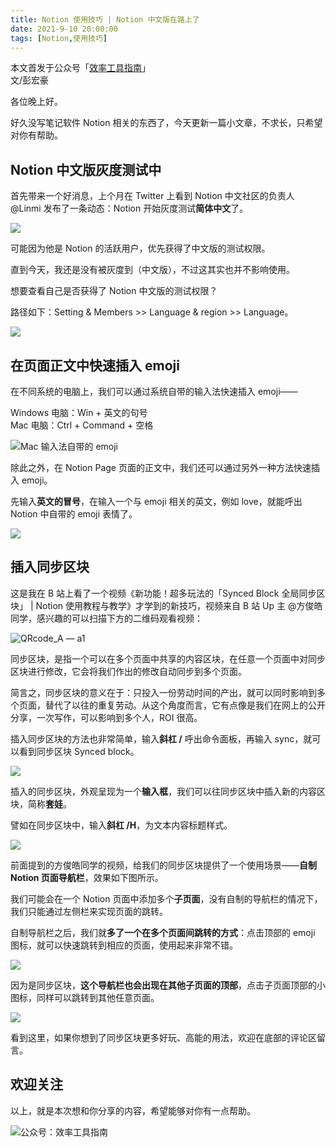 ```yaml
---
title: Notion 使用技巧 | Notion 中文版在路上了            
date: 2021-9-10 20:00:00       
tags: [Notion,使用技巧]                               
---    
```


本文首发于公众号「[效率工具指南](https://mp.weixin.qq.com/s/2jafiG79PYM6BvRct0WpHA)」     
文/彭宏豪

各位晚上好。

好久没写笔记软件 Notion 相关的东西了，今天更新一篇小文章，不求长，只希望对你有帮助。   

## Notion 中文版灰度测试中     

首先带来一个好消息，上个月在 Twitter 上看到 Notion 中文社区的负责人 @Linmi 发布了一条动态：Notion 开始灰度测试**简体中文**了。     

![](https://article-picbed-1302715071.cos.ap-guangzhou.myqcloud.com/2021/09/10/16312735898635.jpg)

可能因为他是 Notion 的活跃用户，优先获得了中文版的测试权限。

直到今天，我还是没有被灰度到（中文版），不过这其实也并不影响使用。   

想要查看自己是否获得了 Notion 中文版的测试权限？

路径如下：Setting & Members >> Language & region >> Language。      

![](https://article-picbed-1302715071.cos.ap-guangzhou.myqcloud.com/2021/09/10/16312746329920.jpg)
    
## 在页面正文中快速插入 emoji  

在不同系统的电脑上，我们可以通过系统自带的输入法快速插入 emoji——

Windows 电脑：Win + 英文的句号    
Mac 电脑：Ctrl + Command + 空格    

![Mac 输入法自带的 emoji](https://article-picbed-1302715071.cos.ap-guangzhou.myqcloud.com/2021/09/10/16312750102150.jpg)

除此之外，在 Notion Page 页面的正文中，我们还可以通过另外一种方法快速插入 emoji。  

先输入**英文的冒号**，在输入一个与 emoji 相关的英文，例如 love，就能呼出 Notion 中自带的 emoji 表情了。   

![](https://article-picbed-1302715071.cos.ap-guangzhou.myqcloud.com/2021/09/10/16312752096179.jpg)

## 插入同步区块  

这是我在 B 站上看了一个视频《新功能！超多玩法的「Synced Block 全局同步区块」 | Notion 使用教程与教学》才学到的新技巧，视频来自 B 站 Up 主 @方俊皓同学，感兴趣的可以扫描下方的二维码观看视频：   

![QRcode_A — a1](https://article-picbed-1302715071.cos.ap-guangzhou.myqcloud.com/2021/09/10/qrcodea--a1.png)

同步区块，是指一个可以在多个页面中共享的内容区块，在任意一个页面中对同步区块进行修改，它会将我们作出的修改自动同步到多个页面。

简言之，同步区块的意义在于：只投入一份劳动时间的产出，就可以同时影响到多个页面，替代了以往的重复劳动。从这个角度而言，它有点像是我们在网上的公开分享，一次写作，可以影响到多个人，ROI 很高。            

插入同步区块的方法也非常简单，输入**斜杠 /** 呼出命令面板，再输入 sync，就可以看到同步区块 Synced block。      

![](https://article-picbed-1302715071.cos.ap-guangzhou.myqcloud.com/2021/09/10/16312753135435.jpg)

插入的同步区块，外观呈现为一个**输入框**，我们可以往同步区块中插入新的内容区块，简称**套娃**。 

譬如在同步区块中，输入**斜杠 /H**，为文本内容标题样式。   

![](https://article-picbed-1302715071.cos.ap-guangzhou.myqcloud.com/2021/09/10/16312758724418.jpg)

前面提到的方俊皓同学的视频，给我们的同步区块提供了一个使用场景——**自制 Notion 页面导航栏**，效果如下图所示。  

我们可能会在一个 Notion 页面中添加多个**子页面**，没有自制的导航栏的情况下，我们只能通过左侧栏来实现页面的跳转。  

自制导航栏之后，我们就**多了一个在多个页面间跳转的方式**：点击顶部的 emoji 图标，就可以快速跳转到相应的页面，使用起来非常不错。   

![](https://article-picbed-1302715071.cos.ap-guangzhou.myqcloud.com/2021/09/10/16312762019206.jpg)

因为是同步区块，**这个导航栏也会出现在其他子页面的顶部**，点击子页面顶部的小图标，同样可以跳转到其他任意页面。    

![](https://article-picbed-1302715071.cos.ap-guangzhou.myqcloud.com/2021/09/10/16312765042256.jpg)

看到这里，如果你想到了同步区块更多好玩、高能的用法，欢迎在底部的评论区留言。     

## 欢迎关注     

以上，就是本次想和你分享的内容，希望能够对你有一点帮助。     

![公众号：效率工具指南](https://article-picbed-1302715071.cos.ap-guangzhou.myqcloud.com/2021/05/28/gong-zhong-hao-wei-bu-er-wei-ma-dailogo.png)              
 

